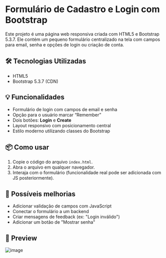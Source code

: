 # Formulário de Cadastro e Login com Bootstrap

Este projeto é uma página web responsiva criada com HTML5 e Bootstrap 5.3.7. Ele contém um pequeno formulário centralizado na tela com campos para email, senha e opções de login ou criação de conta.

## 🛠 Tecnologias Utilizadas

- HTML5
- Bootstrap 5.3.7 (CDN)

## 💡 Funcionalidades

- Formulário de login com campos de email e senha
- Opção para o usuário marcar “Remember”
- Dois botões: **Login** e **Create**
- Layout responsivo com posicionamento central
- Estilo moderno utilizando classes do Bootstrap

## 📦 Como usar

1. Copie o código do arquivo `index.html`.
2. Abra o arquivo em qualquer navegador.
3. Interaja com o formulário (funcionalidade real pode ser adicionada com JS posteriormente).

## 📝 Possíveis melhorias

- Adicionar validação de campos com JavaScript
- Conectar o formulário a um backend
- Criar mensagens de feedback (ex: "Login inválido")
- Adicionar um botão de "Mostrar senha"

## 📸 Preview


![image](https://github.com/user-attachments/assets/c3f3be3c-3d5d-4d44-9dda-af334b17e10a)


